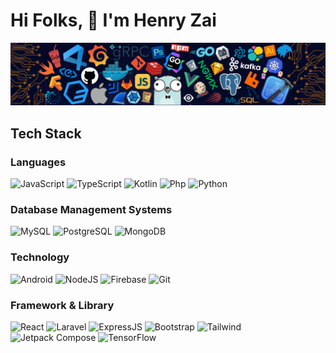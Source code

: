 # Hi Folks, 👋 I'm Henry Zai
![](https://github.com/henryjrzai/henryjrzai/blob/main/header_.png)

## Tech Stack
### Languages
![JavaScript](https://img.shields.io/badge/-JavaScript-000?&logo=JavaScript)
![TypeScript](https://img.shields.io/badge/-TypeScript-000?&logo=TypeScript)
![Kotlin](https://img.shields.io/badge/-Kotlin-000?&logo=Kotlin)
![Php](https://img.shields.io/badge/-Php-000?&logo=Php)
![Python](https://img.shields.io/badge/-Python-000?&logo=Python)

### Database Management Systems
![MySQL](https://img.shields.io/badge/-SQL-000?&logo=MySQL)
![PostgreSQL](https://img.shields.io/badge/-PostgreSQL-000?&logo=PostgreSQL)
![MongoDB](https://img.shields.io/badge/-MongoDB-000?&logo=MongoDB)

### Technology
![Android](https://img.shields.io/badge/-Android-000?&logo=Android)
![NodeJS](https://img.shields.io/badge/-Node.js-000?&logo=node.js)
![Firebase](https://img.shields.io/badge/-Firebase-000?&logo=Firebase)
![Git](https://img.shields.io/badge/-Git-000?&logo=Git)

### Framework & Library
![React](https://img.shields.io/badge/-React-000?&logo=React)
![Laravel](https://img.shields.io/badge/-Laravel-000?&logo=Laravel)
![ExpressJS](https://img.shields.io/badge/-Express-000?&logo=Express)
![Bootstrap](https://img.shields.io/badge/-Bootstrap-000?&logo=Bootstrap)
![Tailwind](https://img.shields.io/badge/-Tailwindcss-000?&logo=Tailwindcss)
![Jetpack Compose](https://img.shields.io/badge/-JetpackCompose-000?&logo=JetpackCompose)
![TensorFlow](https://img.shields.io/badge/-TensorFlow-000?&logo=TensorFlow)
<!--
**henryjrzai/henryjrzai** is a ✨ _special_ ✨ repository because its `README.md` (this file) appears on your GitHub profile.

Here are some ideas to get you started:

- 🔭 I’m currently working on ...
- 🌱 I’m currently learning ...
- 👯 I’m looking to collaborate on ...
- 🤔 I’m looking for help with ...
- 💬 Ask me about ...
- 📫 How to reach me: ...
- 😄 Pronouns: ...
- ⚡ Fun fact: ...
-->
